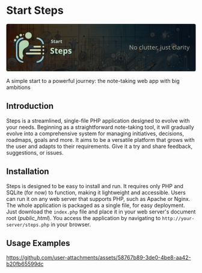 # Start Steps

![Banner](banner.svg)

A simple start to a powerful journey: the note-taking web app with big ambitions

## Introduction

Steps is a streamlined, single-file PHP application designed to evolve with your
needs. Beginning as a straightforward note-taking tool, it will gradually evolve
into a comprehensive system for managing initiatives, decisions, roadmaps, goals
and more. It aims to be a versatile platform that grows with the user and adapts
to their requirements. Give it a try and share feedback, suggestions, or issues.

## Installation

Steps is designed to be easy to install and run. It requires only PHP and SQLite
(for now) to function, making it lightweight and accessible. Users can run it on
any web server that supports PHP, such as Apache or Nginx. The whole application
is packaged as a single file, for easy deployment. Just download the `index.php`
file and place it in your web server's document root (*public_html*). You access
the application by navigating to `http://your-server/steps.php` in your browser.

## Usage Examples

https://github.com/user-attachments/assets/58767b89-3de0-4be8-aa42-b20fb65599dc
